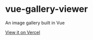 # vue-gallery-viewer
An image gallery built in Vue

<a href="https://vue-gallery-viewer.vercel.app/">View it on Vercel</a>
